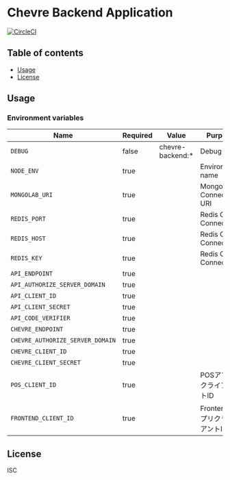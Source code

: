 # Chevre Backend Application

[![CircleCI](https://circleci.com/gh/toei-jp/chevre-backend.svg?style=svg)](https://circleci.com/gh/toei-jp/chevre-backend)

## Table of contents

* [Usage](#usage)
* [License](#license)

## Usage

### Environment variables

| Name                             | Required | Value            | Purpose                      |
| -------------------------------- | -------- | ---------------- | ---------------------------- |
| `DEBUG`                          | false    | chevre-backend:* | Debug                        |
| `NODE_ENV`                       | true     |                  | Environment name             |
| `MONGOLAB_URI`                   | true     |                  | MongoDB Connection URI       |
| `REDIS_PORT`                     | true     |                  | Redis Cache Connection       |
| `REDIS_HOST`                     | true     |                  | Redis Cache Connection       |
| `REDIS_KEY`                      | true     |                  | Redis Cache Connection       |
| `API_ENDPOINT`                   | true     |                  |                              |
| `API_AUTHORIZE_SERVER_DOMAIN`    | true     |                  |                              |
| `API_CLIENT_ID`                  | true     |                  |                              |
| `API_CLIENT_SECRET`              | true     |                  |                              |
| `API_CODE_VERIFIER`              | true     |                  |                              |
| `CHEVRE_ENDPOINT`                | true     |                  |                              |
| `CHEVRE_AUTHORIZE_SERVER_DOMAIN` | true     |                  |                              |
| `CHEVRE_CLIENT_ID`               | true     |                  |                              |
| `CHEVRE_CLIENT_SECRET`           | true     |                  |                              |
| `POS_CLIENT_ID`                  | true     |                  | POSアプリクライアントID      |
| `FRONTEND_CLIENT_ID`             | true     |                  | FrontendアプリクライアントID |

## License

ISC
